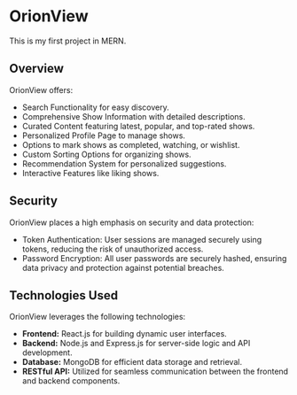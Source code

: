 # OrionView

This is my first project in MERN.

## Overview

OrionView offers:
- Search Functionality for easy discovery.
- Comprehensive Show Information with detailed descriptions.
- Curated Content featuring latest, popular, and top-rated shows.
- Personalized Profile Page to manage shows.
- Options to mark shows as completed, watching, or wishlist.
- Custom Sorting Options for organizing shows.
- Recommendation System for personalized suggestions.
- Interactive Features like liking shows.

## Security

OrionView places a high emphasis on security and data protection:

- Token Authentication: User sessions are managed securely using tokens, reducing the risk of unauthorized access.
- Password Encryption: All user passwords are securely hashed, ensuring data privacy and protection against potential breaches.


## Technologies Used

OrionView leverages the following technologies:

- **Frontend:** React.js for building dynamic user interfaces.
- **Backend:** Node.js and Express.js for server-side logic and API development.
- **Database:** MongoDB for efficient data storage and retrieval.
- **RESTful API:** Utilized for seamless communication between the frontend and backend components.
